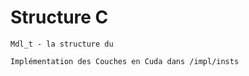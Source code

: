 # Structure C #

```
Mdl_t - la structure du

Implémentation des Couches en Cuda dans /impl/insts
```
